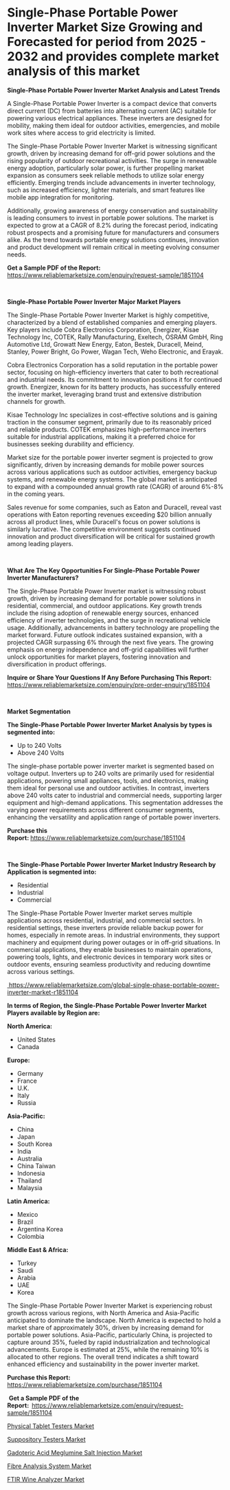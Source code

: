 <p><h1>Single-Phase Portable Power Inverter Market Size Growing and Forecasted for period from 2025 - 2032 and provides complete market analysis of this market</h1></p><p><strong>Single-Phase Portable Power Inverter Market Analysis and Latest Trends</strong></p>
<p><p>A Single-Phase Portable Power Inverter is a compact device that converts direct current (DC) from batteries into alternating current (AC) suitable for powering various electrical appliances. These inverters are designed for mobility, making them ideal for outdoor activities, emergencies, and mobile work sites where access to grid electricity is limited. </p><p>The Single-Phase Portable Power Inverter Market is witnessing significant growth, driven by increasing demand for off-grid power solutions and the rising popularity of outdoor recreational activities. The surge in renewable energy adoption, particularly solar power, is further propelling market expansion as consumers seek reliable methods to utilize solar energy efficiently. Emerging trends include advancements in inverter technology, such as increased efficiency, lighter materials, and smart features like mobile app integration for monitoring. </p><p>Additionally, growing awareness of energy conservation and sustainability is leading consumers to invest in portable power solutions. The market is expected to grow at a CAGR of 8.2% during the forecast period, indicating robust prospects and a promising future for manufacturers and consumers alike. As the trend towards portable energy solutions continues, innovation and product development will remain critical in meeting evolving consumer needs.</p></p>
<p><strong>Get a Sample PDF of the Report:&nbsp;</strong> <a href="https://www.reliablemarketsize.com/enquiry/request-sample/1851104?utm_campaign=1999&utm_medium=2&utm_source=Github&utm_content=ia&utm_term=26032025&utm_id=single-phase-portable-power-inverter">https://www.reliablemarketsize.com/enquiry/request-sample/1851104</a></p>
<p>&nbsp;</p>
<p><strong>Single-Phase Portable Power Inverter Major Market Players</strong></p>
<p><p>The Single-Phase Portable Power Inverter Market is highly competitive, characterized by a blend of established companies and emerging players. Key players include Cobra Electronics Corporation, Energizer, Kisae Technology Inc, COTEK, Rally Manufacturing, Exeltech, OSRAM GmbH, Ring Automotive Ltd, Growatt New Energy, Eaton, Bestek, Duracell, Meind, Stanley, Power Bright, Go Power, Wagan Tech, Weho Electronic, and Erayak.</p><p>Cobra Electronics Corporation has a solid reputation in the portable power sector, focusing on high-efficiency inverters that cater to both recreational and industrial needs. Its commitment to innovation positions it for continued growth. Energizer, known for its battery products, has successfully entered the inverter market, leveraging brand trust and extensive distribution channels for growth.</p><p>Kisae Technology Inc specializes in cost-effective solutions and is gaining traction in the consumer segment, primarily due to its reasonably priced and reliable products. COTEK emphasizes high-performance inverters suitable for industrial applications, making it a preferred choice for businesses seeking durability and efficiency.</p><p>Market size for the portable power inverter segment is projected to grow significantly, driven by increasing demands for mobile power sources across various applications such as outdoor activities, emergency backup systems, and renewable energy systems. The global market is anticipated to expand with a compounded annual growth rate (CAGR) of around 6%-8% in the coming years.</p><p>Sales revenue for some companies, such as Eaton and Duracell, reveal vast operations with Eaton reporting revenues exceeding $20 billion annually across all product lines, while Duracell's focus on power solutions is similarly lucrative. The competitive environment suggests continued innovation and product diversification will be critical for sustained growth among leading players.</p></p>
<p>&nbsp;</p>
<p><strong>What Are The Key Opportunities For Single-Phase Portable Power Inverter Manufacturers?</strong></p>
<p><p>The Single-Phase Portable Power Inverter market is witnessing robust growth, driven by increasing demand for portable power solutions in residential, commercial, and outdoor applications. Key growth trends include the rising adoption of renewable energy sources, enhanced efficiency of inverter technologies, and the surge in recreational vehicle usage. Additionally, advancements in battery technology are propelling the market forward. Future outlook indicates sustained expansion, with a projected CAGR surpassing 6% through the next five years. The growing emphasis on energy independence and off-grid capabilities will further unlock opportunities for market players, fostering innovation and diversification in product offerings.</p></p>
<p><strong>Inquire or Share Your Questions If Any Before Purchasing This Report:</strong> <a href="https://www.reliablemarketsize.com/enquiry/pre-order-enquiry/1851104?utm_campaign=1999&utm_medium=2&utm_source=Github&utm_content=ia&utm_term=26032025&utm_id=single-phase-portable-power-inverter">https://www.reliablemarketsize.com/enquiry/pre-order-enquiry/1851104</a></p>
<p>&nbsp;</p>
<p><strong>Market Segmentation</strong></p>
<p><strong>The Single-Phase Portable Power Inverter Market Analysis by types is segmented into:</strong></p>
<p><ul><li>Up to 240 Volts</li><li>Above 240 Volts</li></ul></p>
<p><p>The single-phase portable power inverter market is segmented based on voltage output. Inverters up to 240 volts are primarily used for residential applications, powering small appliances, tools, and electronics, making them ideal for personal use and outdoor activities. In contrast, inverters above 240 volts cater to industrial and commercial needs, supporting larger equipment and high-demand applications. This segmentation addresses the varying power requirements across different consumer segments, enhancing the versatility and application range of portable power inverters.</p></p>
<p><strong>Purchase this Report:&nbsp;</strong><a href="https://www.reliablemarketsize.com/purchase/1851104?utm_campaign=1999&utm_medium=2&utm_source=Github&utm_content=ia&utm_term=26032025&utm_id=single-phase-portable-power-inverter">https://www.reliablemarketsize.com/purchase/1851104</a></p>
<p>&nbsp;</p>
<p><strong>The Single-Phase Portable Power Inverter Market Industry Research by Application is segmented into:</strong></p>
<p><ul><li>Residential</li><li>Industrial</li><li>Commercial</li></ul></p>
<p><p>The Single-Phase Portable Power Inverter market serves multiple applications across residential, industrial, and commercial sectors. In residential settings, these inverters provide reliable backup power for homes, especially in remote areas. In industrial environments, they support machinery and equipment during power outages or in off-grid situations. In commercial applications, they enable businesses to maintain operations, powering tools, lights, and electronic devices in temporary work sites or outdoor events, ensuring seamless productivity and reducing downtime across various settings.</p></p>
<p><a href="https://www.reliablemarketsize.com/global-single-phase-portable-power-inverter-market-r1851104?utm_campaign=1999&utm_medium=2&utm_source=Github&utm_content=ia&utm_term=26032025&utm_id=single-phase-portable-power-inverter">&nbsp;https://www.reliablemarketsize.com/global-single-phase-portable-power-inverter-market-r1851104</a></p>
<p><strong>In terms of Region, the Single-Phase Portable Power Inverter Market Players available by Region are:</strong></p>
<p>
    <p> <strong> North America: </strong>
        <ul>
            <li>United States</li>
            <li>Canada</li>
        </ul>
        </p> 
    <p> <strong> Europe: </strong>
        <ul>
            <li>Germany</li>
            <li>France</li>
            <li>U.K.</li>
            <li>Italy</li>
            <li>Russia</li>
        </ul>
        </p> 
    <p> <strong> Asia-Pacific: </strong>
        <ul>
            <li>China</li>
            <li>Japan</li>
            <li>South Korea</li>
            <li>India</li>
            <li>Australia</li>
            <li>China Taiwan</li>
            <li>Indonesia</li>
            <li>Thailand</li>
            <li>Malaysia</li>
        </ul>
        </p> 
    <p> <strong> Latin America: </strong>
        <ul>
            <li>Mexico</li>
            <li>Brazil</li>
            <li>Argentina Korea</li>
            <li>Colombia</li>
        </ul>
        </p> 
    <p> <strong> Middle East & Africa: </strong>
        <ul>
            <li>Turkey</li>
            <li>Saudi</li>
            <li>Arabia</li>
            <li>UAE</li>
            <li>Korea</li>
        </ul>
    </p>
    </p>
<p><p>The Single-Phase Portable Power Inverter Market is experiencing robust growth across various regions, with North America and Asia-Pacific anticipated to dominate the landscape. North America is expected to hold a market share of approximately 30%, driven by increasing demand for portable power solutions. Asia-Pacific, particularly China, is projected to capture around 35%, fueled by rapid industrialization and technological advancements. Europe is estimated at 25%, while the remaining 10% is allocated to other regions. The overall trend indicates a shift toward enhanced efficiency and sustainability in the power inverter market.</p></p>
<p><strong>Purchase this Report: </strong><a href="https://www.reliablemarketsize.com/purchase/1851104?utm_campaign=1999&utm_medium=2&utm_source=Github&utm_content=ia&utm_term=26032025&utm_id=single-phase-portable-power-inverter">https://www.reliablemarketsize.com/purchase/1851104</a></p>
<p>&nbsp;<strong>Get a Sample PDF of the Report:&nbsp;&nbsp;</strong><a href="https://www.reliablemarketsize.com/enquiry/request-sample/1851104?utm_campaign=1999&utm_medium=2&utm_source=Github&utm_content=ia&utm_term=26032025&utm_id=single-phase-portable-power-inverter">https://www.reliablemarketsize.com/enquiry/request-sample/1851104</a></p>
<p><strong></strong></p>
<p><p><a href="https://github.com/irisadoranrx/Market-Research-Report-List-1/blob/main/physical-tablet-testers-market.md?utm_campaign=1999&utm_medium=2&utm_source=Github&utm_content=ia&utm_term=26032025&utm_id=single-phase-portable-power-inverter">Physical Tablet Testers Market</a></p><p><a href="https://github.com/suzorfazlikb/Market-Research-Report-List-1/blob/main/suppository-testers-market.md?utm_campaign=1999&utm_medium=2&utm_source=Github&utm_content=ia&utm_term=26032025&utm_id=single-phase-portable-power-inverter">Suppository Testers Market</a></p><p><a href="https://github.com/semenbobbaxu/Market-Research-Report-List-1/blob/main/gadoteric-acid-meglumine-salt-injection-market.md?utm_campaign=1999&utm_medium=2&utm_source=Github&utm_content=ia&utm_term=26032025&utm_id=single-phase-portable-power-inverter">Gadoteric Acid Meglumine Salt Injection Market</a></p><p><a href="https://github.com/roffefaith6l/Market-Research-Report-List-1/blob/main/fibre-analysis-system-market.md?utm_campaign=1999&utm_medium=2&utm_source=Github&utm_content=ia&utm_term=26032025&utm_id=single-phase-portable-power-inverter">Fibre Analysis System Market</a></p><p><a href="https://github.com/erkidrhoy/Market-Research-Report-List-1/blob/main/ftir-wine-analyzer-market.md?utm_campaign=1999&utm_medium=2&utm_source=Github&utm_content=ia&utm_term=26032025&utm_id=single-phase-portable-power-inverter">FTIR Wine Analyzer Market</a></p></p>